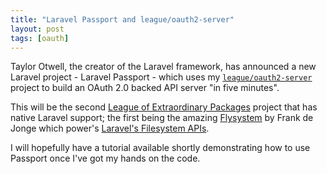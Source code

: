 ```yaml
---
title: "Laravel Passport and league/oauth2-server"
layout: post
tags: [oauth]
---
```


Taylor Otwell, the creator of the Laravel framework, has announced a new Laravel project - Laravel Passport - which uses my [`league/oauth2-server`](https://github.com/thephpleague/oauth2-server) project to build an OAuth 2.0 backed API server "in five minutes".

This will be the second [League of Extraordinary Packages](http://thephpleague.com) project that has native Laravel support; the first being the amazing [Flysystem](http://flysystem.thephpleague.com) by Frank de Jonge which power's [Laravel's Filesystem APIs](https://laravel.com/docs/5.2/filesystem).

I will hopefully have a tutorial available shortly demonstrating how to use Passport once I've got my hands on the code.
